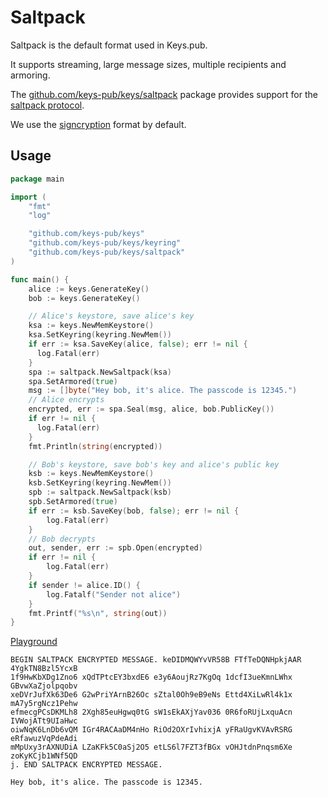 # Saltpack

Saltpack is the default format used in Keys.pub.

It supports streaming, large message sizes, multiple recipients and armoring.

The [github.com/keys-pub/keys/saltpack](https://godoc.org/github.com/keys-pub/keys/saltpack) package
provides support for the [saltpack protocol](https://saltpack.org).

We use the [signcryption](https://saltpack.org/signcryption-format) format by default.

## Usage

```go
package main

import (
    "fmt"
    "log"

    "github.com/keys-pub/keys"
    "github.com/keys-pub/keys/keyring"
    "github.com/keys-pub/keys/saltpack"
)

func main() {
    alice := keys.GenerateKey()
    bob := keys.GenerateKey()

    // Alice's keystore, save alice's key
    ksa := keys.NewMemKeystore()
    ksa.SetKeyring(keyring.NewMem())
    if err := ksa.SaveKey(alice, false); err != nil {
      log.Fatal(err)
    }
    spa := saltpack.NewSaltpack(ksa)
    spa.SetArmored(true)
    msg := []byte("Hey bob, it's alice. The passcode is 12345.")
    // Alice encrypts
    encrypted, err := spa.Seal(msg, alice, bob.PublicKey())
    if err != nil {
      log.Fatal(err)
    }
    fmt.Println(string(encrypted))

    // Bob's keystore, save bob's key and alice's public key
    ksb := keys.NewMemKeystore()
    ksb.SetKeyring(keyring.NewMem())
    spb := saltpack.NewSaltpack(ksb)
    spb.SetArmored(true)
    if err := ksb.SaveKey(bob, false); err != nil {
        log.Fatal(err)
    }
    // Bob decrypts
    out, sender, err := spb.Open(encrypted)
    if err != nil {
        log.Fatal(err)
    }
    if sender != alice.ID() {
        log.Fatalf("Sender not alice")
    }
    fmt.Printf("%s\n", string(out))
}
```

[Playground](https://play.golang.org/p/QvFZmgYYUlY)

```text
BEGIN SALTPACK ENCRYPTED MESSAGE. keDIDMQWYvVR58B FTfTeDQNHpkjAAR 4YgkTN8Bzl5YcxB
1f9HwKbXDg1Zno6 xQdTPtcEY3bxdE6 e3y6AoujRz7KgOq 1dcfI3ueKmnLWhx GBvwXaZjolpqobv
xeDVrJufXk63De6 G2wPriYArnB26Oc sZtal0Oh9eB9eNs Ettd4XiLwRl4k1x mA7y5rgNcz1Pehw
efmecgPCsDKMLh8 2Xgh85euHgwq0tG sW1sEkAXjYav036 0R6foRUjLxquAcn IVWojATt9UIaHwc
oiwNqK6LnDb6vQM IGr4RACAaDM4nHo RiOd2OXrIvhixjA yFRaUgvKVAvRSRG eRfawuzVqPdeAdi
mMpUxy3rAXNUDiA LZaKFk5C0aSj2O5 etLS6l7FZT3fBGx vOHJtdnPnqsm6Xe zoKyKCjb1WNf5QD
j. END SALTPACK ENCRYPTED MESSAGE.

Hey bob, it's alice. The passcode is 12345.
```
